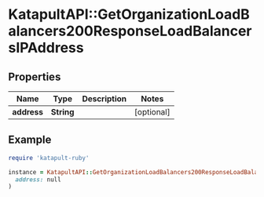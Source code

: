 # KatapultAPI::GetOrganizationLoadBalancers200ResponseLoadBalancersIPAddress

## Properties

| Name | Type | Description | Notes |
| ---- | ---- | ----------- | ----- |
| **address** | **String** |  | [optional] |

## Example

```ruby
require 'katapult-ruby'

instance = KatapultAPI::GetOrganizationLoadBalancers200ResponseLoadBalancersIPAddress.new(
  address: null
)
```

